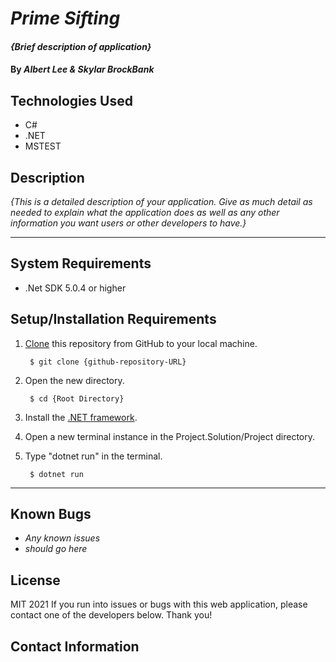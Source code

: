 # _Prime Sifting_

#### _{Brief description of application}_

#### By _**Albert Lee & Skylar BrockBank**_

## Technologies Used

* C#
* .NET
* MSTEST

## Description

_{This is a detailed description of your application. Give as much detail as needed to explain what the application does as well as any other information you want users or other developers to have.}_

<hr>

## System Requirements

* .Net SDK 5.0.4 or higher

## Setup/Installation Requirements

1. [Clone](https://docs.github.com/en/github/creating-cloning-and-archiving-repositories/cloning-a-repository-from-github/cloning-a-repository) this repository from GitHub to your local machine.

        $ git clone {github-repository-URL}

2. Open the new directory.

        $ cd {Root Directory}

3. Install the [.NET framework](https://docs.microsoft.com/en-us/dotnet/core/install/windows?tabs=net50).


4. Open a new terminal instance in the Project.Solution/Project directory.

5. Type "dotnet run" in the terminal.

        $ dotnet run

<hr>

## Known Bugs

* _Any known issues_
* _should go here_

## License

MIT 2021
If you run into issues or bugs with this web application, please contact one of the developers below. Thank you!

## Contact Information
